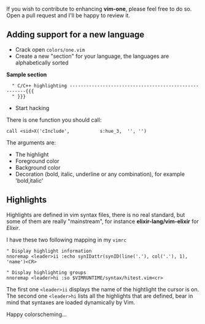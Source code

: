 If you wish to contribute to enhancing **vim-one**, please feel free to do so.
Open a pull request and I'll be happy to review it.

## Adding support for a new language

* Crack open `colors/one.vim`
* Create a new "section" for your language, the languages are alphabetically
  sorted

**Sample section**

```
  " C/C++ highlighting ------------------------------------------------------{{{
  " }}}

```

* Start hacking

There is one function you should call:

```
call <sid>X('cInclude',           s:hue_3,  '', '')
```

The arguments are:

* The highlight
* Foreground color
* Background color
* Decoration (bold, italic, underline or any combination), for example
  'bold,italic'


## Highlights

Highlights are defined in vim syntax files, there is no real standard, but some
of them are really "mainstream", for instance **elixir-lang/vim-elixir** for
*Elixir*.

I have these two following mapping in my `vimrc`

```
" Display highlight information
nnoremap <leader>ii :echo synIDattr(synID(line('.'), col('.'), 1), 'name')<CR>

" Display highlighting groups
nnoremap <leader>hi :so $VIMRUNTIME/syntax/hitest.vim<cr>
```

The first one `<leader>ii` displays the name of the hightlight the cursor is
on.
The second one `<leader>hi` lists all the highlights that are defined, bear in
mind that syntaxes are loaded dynamically by Vim.

Happy colorscheming...
